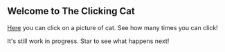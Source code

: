 ## Welcome to The Clicking Cat

[Here](https://rosnovsky.github.io/cat-clicker/) you can click on a picture of cat. See how many times you can click!

It's still work in progress. Star to see what happens next!
